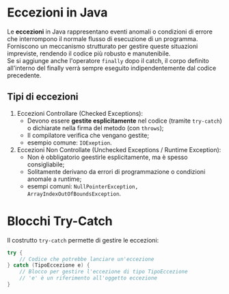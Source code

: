 # Eccezioni in Java
Le **eccezioni** in Java rappresentano eventi anomali o condizioni di errore che interrompono il normale flusso di esecuzione di un programma. Forniscono un meccanismo strutturato per gestire queste situazioni impreviste, rendendo il codice più robusto e manutenibile.  
Se si aggiunge anche l'operatore ```finally``` dopo il catch, il corpo definito all'interno del finally verrà sempre eseguito indipendentemente dal codice precedente.

## Tipi di eccezioni 
1. Eccezioni Controllare (Checked Exceptions):
    * Devono essere **gestite esplicitamente** nel codice (tramite ```try-catch```) o dichiarate nella firma del metodo (con ```throws```);
    * Il compilatore verifica che vengano gestite;
    * esempio comune: ```IOExeption```.
1. Eccezioni Non Controllate (Unchecked Exceptions / Runtime Exception):
    * Non è obbligatorio geestirle esplicitamente, ma è spesso consigliabile;
    * Solitamente derivano da errori di programmazione o condizioni anomale a runtime;
    * esempi comuni: ```NullPointerException, ArrayIndexOutOfBoundsException```.

# Blocchi Try-Catch
Il costrutto ```try-catch``` permette di gestire le eccezioni:
```java 
try {
    // Codice che potrebbe lanciare un'eccezione
} catch (TipoEccezione e) {
    // Blocco per gestire l'eccezione di tipo TipoEccezione
    // 'e' è un riferimento all'oggetto eccezione
}
```
